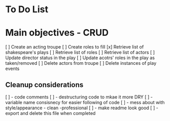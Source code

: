 # To Do List

# Main objectives - CRUD
[ ] Create an acting troupe
[ ] Create roles to fill
[x] Retrieve list of shakespeare's plays
[ ] Retrieve list of roles
[ ] Retrieve list of actors
[ ] Update director status in the play
[ ] Update acotrs' roles in the play as taken/removed
[ ] Delete actors from troupe
[ ] Delete instances of play events


## Cleanup considerations
[ ] - code comments
[ ] - destructuring code to mkae it more DRY
[ ] - variable name consisnecy for easier following of code
[ ] - mess about with style/appearance - clean -professional
[ ] - make readme look good
[ ] - export and delete this file when completed 

